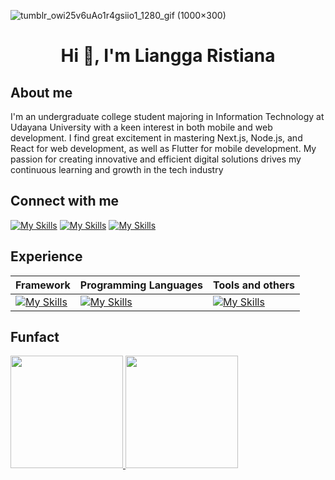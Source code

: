 ![tumblr_owi25v6uAo1r4gsiio1_1280_gif (1000×300)](https://github.com/user-attachments/assets/ae81d42d-7f2b-4b53-ad72-cd2425be674a)

<h1 align="center">Hi
 👋, I'm Liangga Ristiana</h1>

## About me
I'm an undergraduate college student majoring in Information Technology at Udayana University with a
keen interest in both mobile and web development. I find great excitement in mastering Next.js, Node.js,
and React for web development, as well as Flutter for mobile development. My passion for creating
innovative and efficient digital solutions drives my continuous learning and growth in the tech industry

## Connect with me
[![My Skills](https://skillicons.dev/icons?i=linkedin&theme=light)](https://www.linkedin.com/in/i-putu-liangga-ristiana-putra-62a25221b/)
[![My Skills](https://skillicons.dev/icons?i=instagram&theme=light)](https://www.instagram.com/lianggaa_/)
[![My Skills](https://skillicons.dev/icons?i=gmail&theme=light)](mailto:lianggaristiana@gmail.com)

## Experience
| Framework | Programming Languages | Tools and others |
| --------- | --------------------- | ---------------- |
| [![My Skills](https://skillicons.dev/icons?i=kotlin,flutter,react,nextjs,expressjs,laravel&perline=3)](https://skillicons.dev) | [![My Skills](https://skillicons.dev/icons?i=c,cpp,java,javascript,php,python,dart,typescript&perline=4)](https://skillicons.dev) |  [![My Skills](https://skillicons.dev/icons?i=mongodb,mysql,postgresql,nodejs,docker,androidstudio,vscode,tensorflow&perline=4)](https://skillicons.dev)


## Funfact
<p align="left">
<a href="https://github.com/LianggaRistiana">
  <img height="180em" src="https://github-readme-stats-eight-theta.vercel.app/api?username=LianggaRistiana&show_icons=true&theme=algolia&include_all_commits=true&count_private=true"/>
  <img height="180em" src="https://github-readme-stats-eight-theta.vercel.app/api/top-langs/?username=LianggaRistiana&layout=compact&layout=compact&theme=algolia"/>
</a>
</p>
